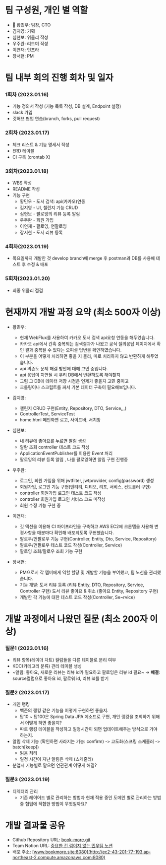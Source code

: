 # 팀 구성원, 개인 별 역할
- 👑 황민우: 팀장, CTO
- 김지영: 기획
- 심현보: 위클리 작성
- 우주완: 리드미 작성
- 이연재: 인프라
- 장서현: PM


# 팀 내부 회의 진행 회차 및 일자
### 1회차 (2023.01.16)  
- 기능 정의서 작성 (기능 목록 작성, DB 설계, Endpoint 설정)
- slack 가입
- 깃허브 협업 연습(branch, forks, pull request)

### 2회차 (2023.01.17)
- 체크 리스트 & 기능 명세서 작성
- ERD 테이블
- CI 구축 (crontab X)

### 3회차(2023.01.18)
- WBS 작성
- README 작성
- 기능 구현
    - 황민우 - 도서 검색: api(카카오)연동
    - 김지영 - UI, 챌린지 기능 CRUD
    - 심현보 - 팔로잉의 리뷰 등록 알림
    - 우주완 - 회원 가입
    - 이연재 - 팔로잉, 언팔로잉
    - 장서현 - 도서 리뷰 등록

### 4회차(2023.01.19)
- 목요일까지 개발한 것 develop branch에 merge 후 postman과 DB를 사용해 테스트 후 수정 & 배포

### 5회차(2023.01.20)
- 최종 위클리 점검


# 현재까지 개발 과정 요약 (최소 500자 이상)
- 황민우: 
  - 현재 WebFlux를 사용하여 카카오 도서 검색 api요청 연동을 해두었습니다.
  - 카카오 api에서 간혹 중복되는 검색결과가 나왔고 공식 질의응답 페이지에서 확인 결과 중복될 수 있다는 오피셜 답변을 확인하였습니다.
  - 이 부분을 어떻게 처리하면 좋을 지 몰라, 따로 처리하지 않고 반환하게 해두었습니다.
  - api 의존도 문제 해결 방안에 대해 고민 중입니다.
  - api 응답이 지연될 시 우리 DB에서 반환하도록 해야할지
  - 그럼 그 DB에 데이터 저장 시점은 언제가 좋을지 고민 중이고
  - 크롤링이나 스크립트를 짜서 기본 데이터 구축이 필요해보입니다.

- 김지영: 
  - 챌린지 CRUD 구현(Entity, Repository, DTO, Service,,,)
  - ControllerTest, ServiceTest
  - home.html 메인화면 로고, 사이드바, 서치창

- 심현보: 
  - 내 리뷰에 좋아요를 누르면 알림 생성
  - 알람 조회 controller 테스트 코드 작성
  - ApplicationEventPublisher를 이용한 Event 처리
  - 팔로잉의 리뷰 등록 알림 , 나를 팔로잉하면 알림 구현 진행중

- 우주완: 
	- 로그인, 회원 가입을 위해 jwtfilter, jwtprovider, config(password) 생성
	- 회원가입, 로그인 기능 구현(엔티티, 디티오, 리포, 서비스, 컨트롤러 구현)
  - controller 회원가입 로그인 테스트 코드 작성
  - controller 회원가입 로그인 서비스 코드 미작성
  - 회원 수정 기능 구현 중 

- 이연재: 
  - 깃 액션을 이용해 CI 파이프라인을 구축하고 AWS EC2에 크론탭을 사용해 변경사항을 매분마다 확인해 배포되도록 구현했습니다.
  - 팔로우/언팔로우 기능 구현(Controller, Entity, Dto, Service, Repository)
  - 팔로우/언팔로우 테스트 코드 작성(Controller, Service)
  - 팔로잉 조회/팔로우 조회 기능 구현

- 장서현: 
	- PM으로서 각 멤버에게 역할 할당 및 개발할 기능을 부여했고, 팀 노션을 관리했습니다.
	- 기능 개발: 도서 리뷰 등록 (리뷰 Entity, DTO, Repository, Service, Controller 구현)
						 도서 리뷰 좋아요 & 취소 (좋아요 Entity, Repository 구현)
	- 개발한 각 기능에 대한 테스트 코드 작성(Controller, Se~rvice)


# 개발 과정에서 나왔던 질문 (최소 200자 이상)
### 질문1 (2023.01.16)
- 리뷰 항목(레이더 차트) 컬럼들을 다른 테이블로 분리 여부
- KDC(카테고리 분류) 관리 테이블 생성
- ~알림: 좋아요, 새로운 리뷰는 리뷰 id가 필요하고 팔로잉은 리뷰 id 필요~ → **해결**: source컬럼으로 좋아요 id, 팔로워 id, 리뷰 id를 받기

### 질문2 (2023.01.17)
- 개인 랭킹
  - 백준의 랭킹 같은 기능을 어떻게 구현하면 좋을지.
  - 탑10 ~ 탑100은 Spring Data JPA 메소드로 구현, 개인 랭킹을 조회하기 위해서 어떻게 하면 좋을지?
  - 따로 랭킹 테이블을 작성하고 일정시간이 되면 업데이트해주는 방식으로 가야하는지.
- 알림 삭제 기능 (확인하면 사라지는 기능: confirm) -> 고도화(스프링 스케줄러 -> batch[keep])
  - 읽음 처리
  - 일정 시간이 지난 알림은 삭제 (스케줄러)
- 분업시 기능별로 맡으면 연관관계 어떻게 해결?

### 질문3 (2023.01.19)
- 디렉터리 관리
  - 기존 레이어드 별로 관리하는 방법과 현재 적용 중인 도메인 별로 관리하는 방법 중 협업에 적합한 방법이 무엇일까요? 


# 개발 결과물 공유
- Github Repository URL: [book-more.git](https://github.com/likelion-backend-2nd-project-team11/book-more)
- Team Notion URL: [중요한 건 꺾이지 않는 민우팀 노션](https://menu-hwang.notion.site/20389849506f486f8e59acd448848e32)
- 배포 주소: [www.bookmore.site:8080](http://ec2-43-201-77-193.ap-northeast-2.compute.amazonaws.com:8080)
